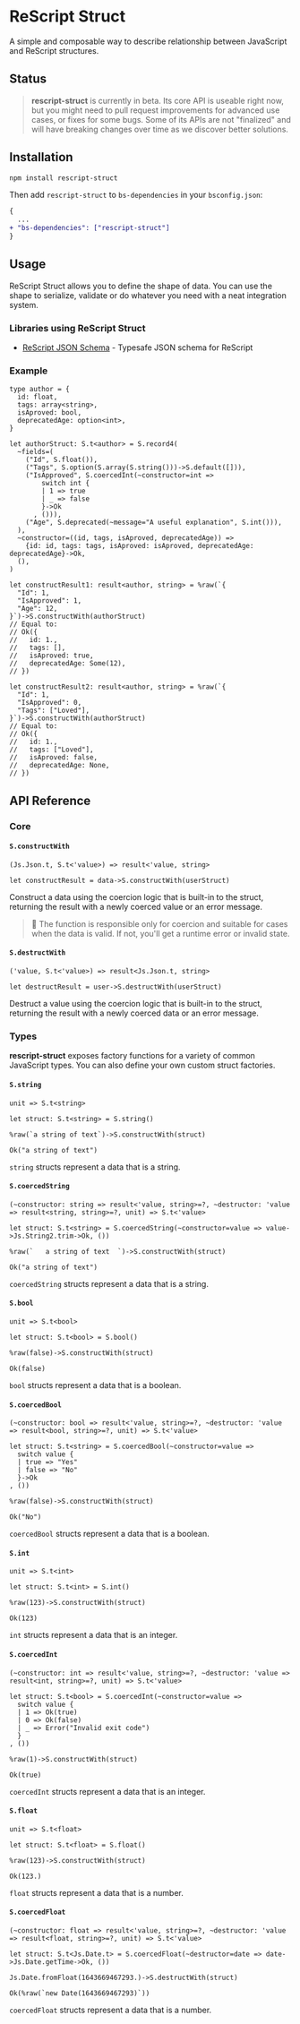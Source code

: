 # ReScript Struct

A simple and composable way to describe relationship between JavaScript and ReScript structures.

## Status

> **rescript-struct** is currently in beta. Its core API is useable right now, but you might need to pull request improvements for advanced use cases, or fixes for some bugs. Some of its APIs are not "finalized" and will have breaking changes over time as we discover better solutions.

## Installation

```sh
npm install rescript-struct
```

Then add `rescript-struct` to `bs-dependencies` in your `bsconfig.json`:

```diff
{
  ...
+ "bs-dependencies": ["rescript-struct"]
}
```

## Usage

ReScript Struct allows you to define the shape of data. You can use the shape to serialize, validate or do whatever you need with a neat integration system.

### Libraries using ReScript Struct

- [ReScript JSON Schema](https://github.com/DZakh/rescript-json-schema) - Typesafe JSON schema for ReScript

### Example

```rescript
type author = {
  id: float,
  tags: array<string>,
  isAproved: bool,
  deprecatedAge: option<int>,
}

let authorStruct: S.t<author> = S.record4(
  ~fields=(
    ("Id", S.float()),
    ("Tags", S.option(S.array(S.string()))->S.default([])),
    ("IsApproved", S.coercedInt(~constructor=int =>
        switch int {
        | 1 => true
        | _ => false
        }->Ok
      , ())),
    ("Age", S.deprecated(~message="A useful explanation", S.int())),
  ),
  ~constructor=((id, tags, isAproved, deprecatedAge)) =>
    {id: id, tags: tags, isAproved: isAproved, deprecatedAge: deprecatedAge}->Ok,
  (),
)

let constructResult1: result<author, string> = %raw(`{
  "Id": 1,
  "IsApproved": 1,
  "Age": 12,
}`)->S.constructWith(authorStruct)
// Equal to:
// Ok({
//   id: 1.,
//   tags: [],
//   isAproved: true,
//   deprecatedAge: Some(12),
// })

let constructResult2: result<author, string> = %raw(`{
  "Id": 1,
  "IsApproved": 0,
  "Tags": ["Loved"],
}`)->S.constructWith(authorStruct)
// Equal to:
// Ok({
//   id: 1.,
//   tags: ["Loved"],
//   isAproved: false,
//   deprecatedAge: None,
// })
```

## API Reference

### Core

#### `S.constructWith`

`(Js.Json.t, S.t<'value>) => result<'value, string>`

```rescript
let constructResult = data->S.constructWith(userStruct)
```

Construct a data using the coercion logic that is built-in to the struct, returning the result with a newly coerced value or an error message.

> 🧠 The function is responsible only for coercion and suitable for cases when the data is valid. If not, you'll get a runtime error or invalid state.

#### `S.destructWith`

`('value, S.t<'value>) => result<Js.Json.t, string>`

```rescript
let destructResult = user->S.destructWith(userStruct)
```

Destruct a value using the coercion logic that is built-in to the struct, returning the result with a newly coerced data or an error message.

### Types

**rescript-struct** exposes factory functions for a variety of common JavaScript types. You can also define your own custom struct factories.

#### `S.string`

`unit => S.t<string>`

```rescript
let struct: S.t<string> = S.string()

%raw(`a string of text`)->S.constructWith(struct)
```

```rescript
Ok("a string of text")
```

`string` structs represent a data that is a string.


#### `S.coercedString`

`(~constructor: string => result<'value, string>=?, ~destructor: 'value => result<string, string>=?, unit) => S.t<'value>`

```rescript
let struct: S.t<string> = S.coercedString(~constructor=value => value->Js.String2.trim->Ok, ())

%raw(`   a string of text  `)->S.constructWith(struct)
```

```rescript
Ok("a string of text")
```

`coercedString` structs represent a data that is a string.

#### `S.bool`

`unit => S.t<bool>`

```rescript
let struct: S.t<bool> = S.bool()

%raw(false)->S.constructWith(struct)
```

```rescript
Ok(false)
```

`bool` structs represent a data that is a boolean.

#### `S.coercedBool`

`(~constructor: bool => result<'value, string>=?, ~destructor: 'value => result<bool, string>=?, unit) => S.t<'value>`

```rescript
let struct: S.t<string> = S.coercedBool(~constructor=value =>
  switch value {
  | true => "Yes"
  | false => "No"
  }->Ok
, ())

%raw(false)->S.constructWith(struct)
```

```rescript
Ok("No")
```

`coercedBool` structs represent a data that is a boolean.

#### `S.int`

`unit => S.t<int>`

```rescript
let struct: S.t<int> = S.int()

%raw(123)->S.constructWith(struct)
```

```rescript
Ok(123)
```

`int` structs represent a data that is an integer.

#### `S.coercedInt`

`(~constructor: int => result<'value, string>=?, ~destructor: 'value => result<int, string>=?, unit) => S.t<'value>`

```rescript
let struct: S.t<bool> = S.coercedInt(~constructor=value =>
  switch value {
  | 1 => Ok(true)
  | 0 => Ok(false)
  | _ => Error("Invalid exit code")
  }
, ())

%raw(1)->S.constructWith(struct)
```

```rescript
Ok(true)
```

`coercedInt` structs represent a data that is an integer.

#### `S.float`

`unit => S.t<float>`

```rescript
let struct: S.t<float> = S.float()

%raw(123)->S.constructWith(struct)
```

```rescript
Ok(123.)
```

`float` structs represent a data that is a number.

#### `S.coercedFloat`

`(~constructor: float => result<'value, string>=?, ~destructor: 'value => result<float, string>=?, unit) => S.t<'value>`

```rescript
let struct: S.t<Js.Date.t> = S.coercedFloat(~destructor=date => date->Js.Date.getTime->Ok, ())

Js.Date.fromFloat(1643669467293.)->S.destructWith(struct)
```

```rescript
Ok(%raw(`new Date(1643669467293)`))
```

`coercedFloat` structs represent a data that is a number.
